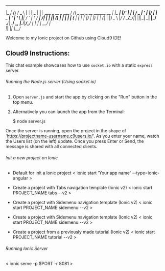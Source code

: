  _____            _         ___                               _         _____ 
|_   _|          (_)       / _ \                             | |       |  _  |
  | |  ___  _ __  _  ___  / /_\ \_ __  _ __    ______    __ _| |__  ___| |/' |
  | | / _ \| '_ \| |/ __| |  _  | '_ \| '_ \  |______|  / _` | '_ \/ __|  /| |
 _| || (_) | | | | | (__  | | | | |_) | |_) |          | (_| | |_) \__ \ |_/ /
 \___/\___/|_| |_|_|\___| \_| |_/ .__/| .__/            \__, |_.__/|___/\___/ 
                                | |   | |                __/ |                
                                |_|   |_|               |___/              


Welcome to my Ionic project on Github using Cloud9 IDE!

## Cloud9 Instructions:

This chat example showcases how to use `socket.io` with a static `express` server.

###### Running the Node.js server (Using socket.io)

1) Open `server.js` and start the app by clicking on the "Run" button in the top menu.

2) Alternatively you can launch the app from the Terminal:

    $ node server.js

Once the server is running, open the project in the shape of 'https://projectname-username.c9users.io/'. As you enter your name, watch the Users list (on the left) update. Once you press Enter or Send, the message is shared with all connected clients.

###### Init a new project on Ionic
* Default for init a Ionic project
< ionic start 'Your app name' --type=ionic-angular >

* Create a project with Tabs navigation template (Ionic v2)
< ionic start PROJECT_NAME tabs --v2 >

* Create a project with Sidemenu navigation template (Ionic v2)
< ionic start PROJECT_NAME sidemenu --v2 >

* Create a project with Sidemenu navigation template (Ionic v2)
< ionic start PROJECT_NAME sidemenu --v2 >

* Create a project from a previously made tutorial (Ionic v2)
< ionic start PROJECT_NAME tutorial --v2 >

###### Running Ionic Server
< ionic serve -p $PORT -r 8081 >
